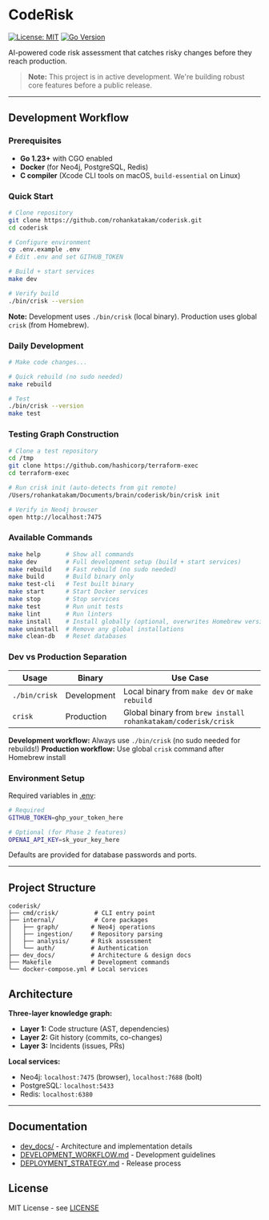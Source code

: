 # CodeRisk

[![License: MIT](https://img.shields.io/badge/License-MIT-blue.svg)](https://opensource.org/licenses/MIT)
[![Go Version](https://img.shields.io/badge/Go-1.23%2B-blue)](https://golang.org)

AI-powered code risk assessment that catches risky changes before they reach production.

> **Note:** This project is in active development. We're building robust core features before a public release.

---

## Development Workflow

### Prerequisites

- **Go 1.23+** with CGO enabled
- **Docker** (for Neo4j, PostgreSQL, Redis)
- **C compiler** (Xcode CLI tools on macOS, `build-essential` on Linux)

### Quick Start

```bash
# Clone repository
git clone https://github.com/rohankatakam/coderisk.git
cd coderisk

# Configure environment
cp .env.example .env
# Edit .env and set GITHUB_TOKEN

# Build + start services
make dev

# Verify build
./bin/crisk --version
```

**Note:** Development uses `./bin/crisk` (local binary). Production uses global `crisk` (from Homebrew).

### Daily Development

```bash
# Make code changes...

# Quick rebuild (no sudo needed)
make rebuild

# Test
./bin/crisk --version
make test
```

### Testing Graph Construction

```bash
# Clone a test repository
cd /tmp
git clone https://github.com/hashicorp/terraform-exec
cd terraform-exec

# Run crisk init (auto-detects from git remote)
/Users/rohankatakam/Documents/brain/coderisk/bin/crisk init

# Verify in Neo4j browser
open http://localhost:7475
```

### Available Commands

```bash
make help       # Show all commands
make dev        # Full development setup (build + start services)
make rebuild    # Fast rebuild (no sudo needed)
make build      # Build binary only
make test-cli   # Test built binary
make start      # Start Docker services
make stop       # Stop services
make test       # Run unit tests
make lint       # Run linters
make install    # Install globally (optional, overwrites Homebrew version)
make uninstall  # Remove any global installations
make clean-db   # Reset databases
```

### Dev vs Production Separation

| Usage | Binary | Use Case |
|-------|--------|----------|
| `./bin/crisk` | Development | Local binary from `make dev` or `make rebuild` |
| `crisk` | Production | Global binary from `brew install rohankatakam/coderisk/crisk` |

**Development workflow:** Always use `./bin/crisk` (no sudo needed for rebuilds!)
**Production workflow:** Use global `crisk` command after Homebrew install

### Environment Setup

Required variables in [.env](.env):

```bash
# Required
GITHUB_TOKEN=ghp_your_token_here

# Optional (for Phase 2 features)
OPENAI_API_KEY=sk_your_key_here
```

Defaults are provided for database passwords and ports.

---

## Project Structure

```
coderisk/
├── cmd/crisk/          # CLI entry point
├── internal/           # Core packages
│   ├── graph/         # Neo4j operations
│   ├── ingestion/     # Repository parsing
│   ├── analysis/      # Risk assessment
│   └── auth/          # Authentication
├── dev_docs/          # Architecture & design docs
├── Makefile           # Development commands
└── docker-compose.yml # Local services
```

## Architecture

**Three-layer knowledge graph:**
- **Layer 1:** Code structure (AST, dependencies)
- **Layer 2:** Git history (commits, co-changes)
- **Layer 3:** Incidents (issues, PRs)

**Local services:**
- Neo4j: `localhost:7475` (browser), `localhost:7688` (bolt)
- PostgreSQL: `localhost:5433`
- Redis: `localhost:6380`

---

## Documentation

- [dev_docs/](dev_docs/) - Architecture and implementation details
- [DEVELOPMENT_WORKFLOW.md](dev_docs/DEVELOPMENT_WORKFLOW.md) - Development guidelines
- [DEPLOYMENT_STRATEGY.md](dev_docs/03-implementation/DEPLOYMENT_STRATEGY.md) - Release process

## License

MIT License - see [LICENSE](LICENSE)
